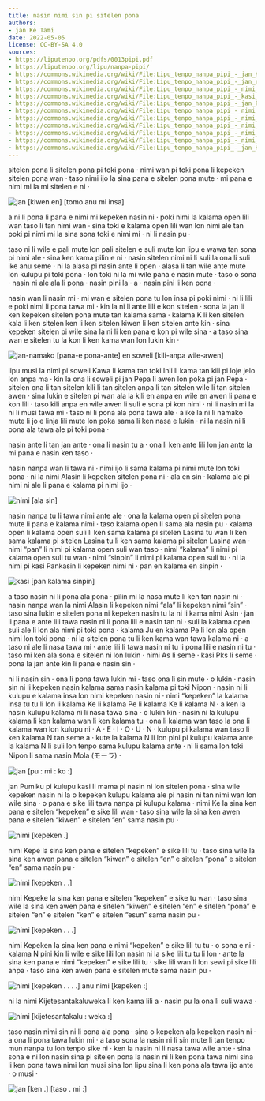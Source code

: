 ```yaml
---
title: nasin nimi sin pi sitelen pona
authors:
- jan Ke Tami
date: 2022-05-05
license: CC-BY-SA 4.0
sources:
- https://liputenpo.org/pdfs/0013pipi.pdf
- https://liputenpo.org/lipu/nanpa-pipi/
- https://commons.wikimedia.org/wiki/File:Lipu_tenpo_nanpa_pipi_-_jan_Ke_Tami_(nasin_pu).png
- https://commons.wikimedia.org/wiki/File:Lipu_tenpo_nanpa_pipi_-_jan_namako_Pepa_en_soweli_Kawa.png
- https://commons.wikimedia.org/wiki/File:Lipu_tenpo_nanpa_pipi_-_nimi_Alasin.png
- https://commons.wikimedia.org/wiki/File:Lipu_tenpo_nanpa_pipi_-_kasi_Pankasin.png
- https://commons.wikimedia.org/wiki/File:Lipu_tenpo_nanpa_pipi_-_jan_Pumiko.png
- https://commons.wikimedia.org/wiki/File:Lipu_tenpo_nanpa_pipi_-_nimi_Ke.png
- https://commons.wikimedia.org/wiki/File:Lipu_tenpo_nanpa_pipi_-_nimi_Kepe.png
- https://commons.wikimedia.org/wiki/File:Lipu_tenpo_nanpa_pipi_-_nimi_Kepeke.png
- https://commons.wikimedia.org/wiki/File:Lipu_tenpo_nanpa_pipi_-_nimi_Kepeken.png
- https://commons.wikimedia.org/wiki/File:Lipu_tenpo_nanpa_pipi_-_nimi_Kijetesantakaluweka.png
- https://commons.wikimedia.org/wiki/File:Lipu_tenpo_nanpa_pipi_-_jan_Ke_Tami_(nasin_sitelen_kalama).png
---
```


sitelen pona li sitelen pona pi toki pona · nimi wan pi toki pona li kepeken sitelen pona wan · taso nimi ijo la sina pana e sitelen pona mute · mi pana e nimi mi la mi sitelen e ni ·

![jan [kiwen en] [tomo anu mi insa]](https://upload.wikimedia.org/wikipedia/commons/7/75/Lipu_tenpo_nanpa_pipi_-_jan_Ke_Tami_%28nasin_pu%29.png)

a ni li pona li pana e nimi mi kepeken nasin ni · poki nimi la kalama open lili wan taso li tan nimi wan · sina toki e kalama open lili wan lon nimi ale tan poki pi nimi mi la sina sona toki e nimi mi · ni li nasin pu ·

taso ni li wile e pali mute lon pali sitelen e suli mute lon lipu e wawa tan sona pi nimi ale · sina ken kama pilin e ni · nasin sitelen nimi ni li suli la ona li suli ike anu seme · ni la alasa pi nasin ante li open · alasa li tan wile ante mute lon kulupu pi toki pona · lon toki ni la mi wile pana e nasin mute · taso o sona · nasin ni ale ala li pona · nasin pini la · a · nasin pini li ken pona ·

nasin wan li nasin mi · mi wan e sitelen pona tu lon insa pi poki nimi · ni li lili e poki nimi li pona tawa mi · kin la ni li ante lili e kon sitelen · sona la jan li ken kepeken sitelen pona mute tan kalama sama · kalama K li ken sitelen kala li ken sitelen ken li ken sitelen kiwen li ken sitelen ante kin · sina kepeken sitelen pi wile sina la ni li ken pana e kon pi wile sina · a taso sina wan e sitelen tu la kon li ken kama wan lon lukin kin ·

![jan-namako [pana-e pona-ante] en soweli [kili-anpa wile-awen]](https://upload.wikimedia.org/wikipedia/commons/8/8f/Lipu_tenpo_nanpa_pipi_-_jan_namako_Pepa_en_soweli_Kawa.png)

lipu musi la nimi pi soweli Kawa li kama tan toki Inli li kama tan kili pi loje jelo lon anpa ma · kin la ona li soweli pi jan Pepa li awen lon poka pi jan Pepa · sitelen ona li tan sitelen kili li tan sitelen anpa li tan sitelen wile li tan sitelen awen · sina lukin e sitelen pi wan ala la kili en anpa en wile en awen li pana e kon lili · taso kili anpa en wile awen li suli e sona pi kon nimi · ni li nasin mi la ni li musi tawa mi · taso ni li pona ala pona tawa ale · a ike la ni li namako mute li jo e linja lili mute lon poka sama li ken nasa e lukin · ni la nasin ni li pona ala tawa ale pi toki pona ·

nasin ante li tan jan ante · ona li nasin tu a · ona li ken ante lili lon jan ante la mi pana e nasin ken taso ·

nasin nanpa wan li tawa ni · nimi ijo li sama kalama pi nimi mute lon toki pona · ni la nimi Alasin li kepeken sitelen pona ni · ala en sin · kalama ale pi nimi ni ale li pana e kalama pi nimi ijo ·

![nimi [ala sin]](https://upload.wikimedia.org/wikipedia/commons/7/74/Lipu_tenpo_nanpa_pipi_-_nimi_Alasin.png)

nasin nanpa tu li tawa nimi ante ale · ona la kalama open pi sitelen pona mute li pana e kalama nimi · taso kalama open li sama ala nasin pu · kalama open li kalama open suli li ken sama kalama pi sitelen Lasina tu wan li ken sama kalama pi sitelen Lasina tu li ken sama kalama pi sitelen Lasina wan · nimi “pan” li nimi pi kalama open suli wan taso · nimi “kalama” li nimi pi kalama open suli tu wan · nimi “sinpin” li nimi pi kalama open suli tu · ni la nimi pi kasi Pankasin li kepeken nimi ni · pan en kalama en sinpin ·

![kasi [pan kalama sinpin]](https://upload.wikimedia.org/wikipedia/commons/a/a1/Lipu_tenpo_nanpa_pipi_-_kasi_Pankasin.png)

a taso nasin ni li pona ala pona · pilin mi la nasa mute li ken tan nasin ni · nasin nanpa wan la nimi Alasin li kepeken nimi “ala” li kepeken nimi “sin” · taso sina lukin e sitelen pona ni kepeken nasin tu la ni li kama nimi Asin · jan li pana e ante lili tawa nasin ni li pona lili e nasin tan ni · suli la kalama open suli ale li lon ala nimi pi toki pona · kalama Ju en kalama Pe li lon ala open nimi lon toki pona · ni la sitelen pona tu li ken kama wan tawa kalama ni · a taso ni ale li nasa tawa mi · ante lili li tawa nasin ni tu li pona lili e nasin ni tu · taso mi ken ala sona e sitelen ni lon lukin · nimi As li seme · kasi Pks li seme · pona la jan ante kin li pana e nasin sin ·

ni li nasin sin · ona li pona tawa lukin mi · taso ona li sin mute · o lukin · nasin sin ni li kepeken nasin kalama sama nasin kalama pi toki Nipon · nasin ni li kulupu e kalama insa lon nimi kepeken nasin ni · nimi “kepeken” la kalama insa tu tu li lon li kalama Ke li kalama Pe li kalama Ke li kalama N · a ken la nasin kulupu kalama ni li nasa tawa sina · o lukin kin · nasin ni la kulupu kalama li ken kalama wan li ken kalama tu · ona li kalama wan taso la ona li kalama wan lon kulupu ni · A · E · I · O · U · N · kulupu pi kalama wan taso li ken kalama N tan seme a · kute la kalama N li lon pini pi kulupu kalama ante la kalama N li suli lon tenpo sama kulupu kalama ante · ni li sama lon toki Nipon li sama nasin Mola (モーラ) ·

![jan [pu : mi : ko :]](https://upload.wikimedia.org/wikipedia/commons/a/a6/Lipu_tenpo_nanpa_pipi_-_jan_Pumiko.png)

jan Pumiku pi kulupu kasi li mama pi nasin ni lon sitelen pona · sina wile kepeken nasin ni la o kepeken kulupu kalama ale pi nasin ni tan nimi wan lon wile sina · o pana e sike lili tawa nanpa pi kulupu kalama · nimi Ke la sina ken pana e sitelen “kepeken” e sike lili wan · taso sina wile la sina ken awen pana e sitelen “kiwen” e sitelen “en” sama nasin pu ·

![nimi [kepeken .]](https://upload.wikimedia.org/wikipedia/commons/4/4d/Lipu_tenpo_nanpa_pipi_-_nimi_Ke.png)

nimi Kepe la sina ken pana e sitelen “kepeken” e sike lili tu · taso sina wile la sina ken awen pana e sitelen “kiwen” e sitelen “en” e sitelen “pona” e sitelen “en” sama nasin pu ·

![nimi [kepeken . .]](https://upload.wikimedia.org/wikipedia/commons/e/e9/Lipu_tenpo_nanpa_pipi_-_nimi_Kepe.png)

nimi Kepeke la sina ken pana e sitelen “kepeken” e sike tu wan · taso sina wile la sina ken awen pana e sitelen “kiwen” e sitelen “en” e sitelen “pona” e sitelen “en” e sitelen “ken” e sitelen “esun” sama nasin pu ·

![nimi [kepeken . . .]](https://upload.wikimedia.org/wikipedia/commons/8/85/Lipu_tenpo_nanpa_pipi_-_nimi_Kepeke.png)

nimi Kepeken la sina ken pana e nimi “kepeken” e sike lili tu tu · o sona e ni · kalama N pini kin li wile e sike lili lon nasin ni la sike lili tu tu li lon · ante la sina ken pana e nimi “kepeken” e sike lili tu · sike lili wan li lon sewi pi sike lili anpa · taso sina ken awen pana e sitelen mute sama nasin pu ·

![nimi [kepeken . . . .] anu nimi [kepeken :]](https://upload.wikimedia.org/wikipedia/commons/1/1c/Lipu_tenpo_nanpa_pipi_-_nimi_Kepeken.png)

ni la nimi Kijetesantakaluweka li ken kama lili a · nasin pu la ona li suli wawa ·

![nimi [kijetesantakalu : weka :]](https://upload.wikimedia.org/wikipedia/commons/8/80/Lipu_tenpo_nanpa_pipi_-_nimi_Kijetesantakaluweka.png)

taso nasin nimi sin ni li pona ala pona · sina o kepeken ala kepeken nasin ni · a ona li pona tawa lukin mi · a taso sona la nasin ni li sin mute li tan tenpo mun nanpa tu lon tenpo sike ni · ken la nasin ni li nasa tawa wile ante · sina sona e ni lon nasin sina pi sitelen pona la nasin ni li ken pona tawa nimi sina li ken pona tawa nimi lon musi sina lon lipu sina li ken pona ala tawa ijo ante · o musi ·

![jan [ken .] [taso . mi :]](https://upload.wikimedia.org/wikipedia/commons/c/c4/Lipu_tenpo_nanpa_pipi_-_jan_Ke_Tami_%28nasin_sitelen_kalama%29.png)